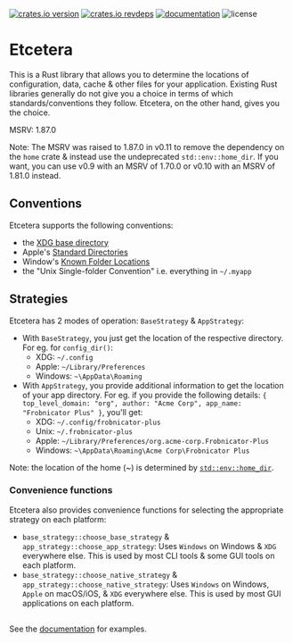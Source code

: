[![crates.io version](https://img.shields.io/crates/v/etcetera?style=for-the-badge)](https://crates.io/crates/etcetera)
[![crates.io revdeps](https://img.shields.io/crates/d/etcetera?style=for-the-badge)](https://crates.io/crates/etcetera/reverse_dependencies)
[![documentation](https://img.shields.io/docsrs/etcetera?style=for-the-badge)](https://docs.rs/etcetera)
![license](https://img.shields.io/crates/l/etcetera?style=for-the-badge)

# Etcetera

This is a Rust library that allows you to determine the locations of configuration, data, cache & other files for your application.
Existing Rust libraries generally do not give you a choice in terms of which standards/conventions they follow.
Etcetera, on the other hand, gives you the choice.

MSRV: 1.87.0

Note: The MSRV was raised to 1.87.0 in v0.11 to remove the dependency on the `home` crate & instead use the undeprecated `std::env::home_dir`.
If you want, you can use v0.9 with an MSRV of 1.70.0 or v0.10 with an MSRV of 1.81.0 instead.

## Conventions

Etcetera supports the following conventions:

- the [XDG base directory](https://standards.freedesktop.org/basedir-spec/basedir-spec-latest.html)
- Apple's [Standard Directories](https://developer.apple.com/library/content/documentation/FileManagement/Conceptual/FileSystemProgrammingGuide/FileSystemOverview/FileSystemOverview.html)
- Window's [Known Folder Locations](https://docs.microsoft.com/en-us/windows/win32/shell/knownfolderid)
- the "Unix Single-folder Convention" i.e. everything in `~/.myapp`

## Strategies

Etcetera has 2 modes of operation: `BaseStrategy` & `AppStrategy`:

- With `BaseStrategy`, you just get the location of the respective directory. For eg. for `config_dir()`:
  - XDG: `~/.config`
  - Apple: `~/Library/Preferences`
  - Windows: `~\AppData\Roaming`
- With `AppStrategy`, you provide additional information to get the location of your app directory.
  For eg. if you provide the following details: `{ top_level_domain: "org", author: "Acme Corp", app_name: "Frobnicator Plus" }`, you'll get:
  - XDG: `~/.config/frobnicator-plus`
  - Unix: `~/.frobnicator-plus`
  - Apple: `~/Library/Preferences/org.acme-corp.Frobnicator-Plus`
  - Windows: `~\AppData\Roaming\Acme Corp\Frobnicator Plus`

Note: the location of the home (~) is determined by [`std::env::home_dir`](https://doc.rust-lang.org/std/env/fn.home_dir.html).

### Convenience functions

Etcetera also provides convenience functions for selecting the appropriate strategy on each platform:

- `base_strategy::choose_base_strategy` & `app_strategy::choose_app_strategy`: Uses `Windows` on Windows & `XDG` everywhere else.
  This is used by most CLI tools & some GUI tools on each platform.
- `base_strategy::choose_native_strategy` & `app_strategy::choose_native_strategy`: Uses `Windows` on Windows, `Apple` on macOS/iOS, & `XDG` everywhere else.
  This is used by most GUI applications on each platform.

## 

See the [documentation](https://docs.rs/etcetera) for examples.

